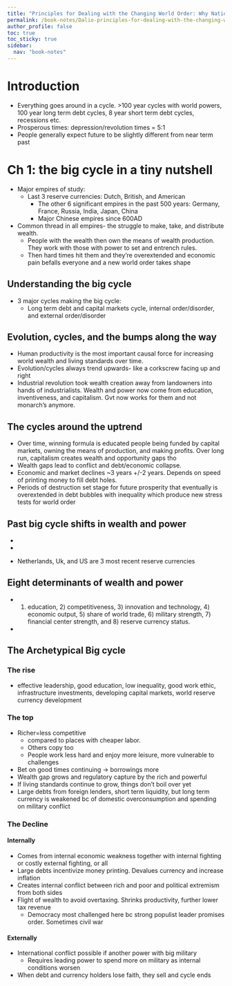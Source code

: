 ```yaml
---
title: "Principles for Dealing with the Changing World Order: Why Nations Succeed and Fail"
permalink: /book-notes/Dalio-principles-for-dealing-with-the-changing-world-order/
author_profile: false
toc: true
toc_sticky: true
sidebar:
  nav: "book-notes"
---
```


# Introduction

- Everything goes around in a cycle. >100 year cycles with world powers, 100 year long term debt cycles, 8 year short term debt cycles, recessions etc. 
- Prosperous times: depression/revolution times = 5:1
- People generally expect future to be slightly different from near term past

# Ch 1: the big cycle in a tiny nutshell
- Major empires of study:
  - Last 3 reserve currencies: Dutch, British, and American 
	- The other 6 significant empires in the past 500 years: Germany, France, Russia, India, Japan, China 
	- Major Chinese empires since 600AD
- Common thread in all empires- the struggle to make, take, and distribute wealth. 
	- People with the wealth then own the means of wealth production. They work with those with power to set and entrench rules. 
	- Then hard times hit them and they’re overextended and economic pain befalls everyone and a new world order takes shape
## Understanding the big cycle
- 3 major cycles making the big cycle:
	- Long term debt and capital markets cycle, internal order/disorder, and external order/disorder
## Evolution, cycles, and the bumps along the way
- Human productivity is the most important causal force for increasing world wealth and living standards over time. 
- Evolution/cycles always trend upwards- like a corkscrew facing up and right
- Industrial revolution took wealth creation away from landowners into hands of industrialists. Wealth and power now come from education, inventiveness, and capitalism. Gvt now works for them and not monarch’s anymore. 
## The cycles around the uptrend
- Over time, winning formula is educated people being funded by capital markets, owning the means of production, and making profits. Over long run, capitalism creates wealth and opportunity gaps tho
- Wealth gaps lead to conflict and debt/economic collapse. 
- Economic and market declines ~3 years +/-2 years. Depends on speed of printing money to fill debt holes. 
- Periods of destruction set stage for future prosperity that eventually is overextended in debt bubbles with inequality which produce new stress tests for world order
## Past big cycle shifts in wealth and power
- 
	
- 
- Netherlands, Uk, and US are 3 most recent reserve currencies
## Eight determinants of wealth and power
- 1) education, 2) competitiveness, 3) innovation and technology, 4) economic output, 5) share of world trade, 6) military strength, 7) financial center strength, and 8) reserve currency status.
- 
## The Archetypical Big cycle
### The rise 
- effective leadership, good education, low inequality, good work ethic, infrastructure investments, developing capital markets, world reserve currency development
### The top
- Richer=less competitive 
	- compared to places with cheaper labor. 
	- Others copy too
	- People work less hard and enjoy more leisure, more vulnerable to challenges
- Bet on good times continuing -> borrowings more
- Wealth gap grows and regulatory capture by the rich and powerful
- If living standards continue to grow, things don’t boil over yet
- Large debts from foreign lenders, short term liquidity, but long term currency is weakened bc of domestic overconsumption and spending on military conflict
### The Decline
#### Internally
- Comes from internal economic weakness together with internal fighting or costly external fighting, or all
- Large debts incentivize money printing. Devalues currency and increase inflation
- Creates internal conflict between rich and poor and political extremism from both sides
- Flight of wealth to avoid overtaxing. Shrinks productivity, further lower tax revenue
	- Democracy most challenged here bc strong populist leader promises order. Sometimes civil war
#### Externally
- International conflict possible if another power with big military 
	- Requires leading power to spend more on military as internal conditions worsen
- When debt and currency holders lose faith, they sell and cycle ends

	
	
	
